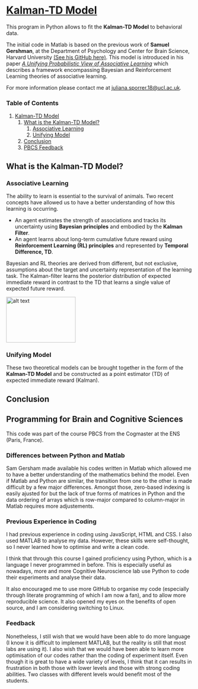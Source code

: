 [Kalman-TD Model](https://jusporrer.github.io/PCBS-Kalman-Filter/)
================

This program in Python allows to fit the **Kalman-TD Model** to behavioral data.

The initial code in Matlab is based on the previous work of **Samuel Gershman**, at the Department of Psychology and Center for Brain Science, Harvard University [(See his GitHub here)](https://github.com/sjgershm/KF-learning). This model is introduced in his paper [*A Unifying Probabilistic View of Associative Learning*](https://journals.plos.org/ploscompbiol/article/file?id=10.1371/journal.pcbi.1004567&type=printable) which describes a framework encompassing Bayesian and Reinforcement Learning theories of associative learning. 

For more information please contact me at <juliana.sporrer.18@ucl.ac.uk>.


### Table of Contents

1. [Kalman-TD Model](#Kalman---TD-Model)
    1. [What is the Kalman-TD Model?](#What-is-the-Kalman---TD-Model-?)
        1. [Associative Learning](#Associative-Learning)
        1. [Unifying Model](#Unifying-Model)  
    1. [Conclusion](#Conclusion)
    1. [PBCS Feedback](#Programming-for-Brain-and-Cognitive-Sciences)



## What is the Kalman-TD Model?

### Associative Learning 

The ability to learn is essential to the survival of animals. Two recent concepts have allowed us to have a better understanding of how this learning is occurring. 
- An agent estimates the strength of associations and tracks its uncertainty using **Bayesian principles** and embodied by the **Kalman Filter**. 
- An agent learns about long-term cumulative future reward using **Reinforcement Learning (RL) principles** and represented by **Temporal Difference, TD**. 

Bayesian and RL theories are derived from different, but not exclusive, assumptions about the target and uncertainty representation of the learning task. The Kalman-filter learns the posterior distribution of expected immediate reward in contrast to the TD that learns a single value of expected future reward.   

<img src="https://github.com/jusporrer/PCBS-Kalman-Filter/blob/master/FIG1.JPG" alt="alt text" width="186.8" height="123.2">

### Unifying Model 

These two theoretical models can be brought together in the form of the **Kalman-TD Model** and be constructed as a point estimator (TD) of expected immediate reward (Kalman). 



 



## Conclusion 

## Programming for Brain and Cognitive Sciences

This code was part of the course PBCS from the Cogmaster at the ENS (Paris, France). 

### Differences between Python and Matlab 

Sam Gersham made available his codes written in Matlab which allowed me to have a better understanding of the mathematics behind the model. Even if Matlab and Python are similar, the transition from one to the other is made difficult by a few major differences. Amongst those, zero-based indexing is easily ajusted for but the lack of true forms of matrices in Python and the data ordering of arrays which is row-major compared to column-major in Matlab requires more adjustements. 

### Previous Experience in Coding 

I had previous experience in coding using JavaScript, HTML and CSS. I also used MATLAB to analyse my data. However, these skills were self-thought, so I never learned how to optimise and write a clean code.

I think that through this course I gained proficiency using Python, which is a language I never programmed in before. This is especially useful as nowadays, more and more Cognitive Neuroscience lab use Python to code their experiments and analyse their data. 

It also encouraged me to use more GitHub to organise my code (especially through literate programming of which I am now a fan), and to allow more reproducible science. It also opened my eyes on the benefits of open source, and I am considering switching to Linux. 

### Feedback

Nonetheless, I still wish that we would have been able to do more language (I know it is difficult to implement MATLAB, but the reality is still that most labs are using it). I also wish that we would have been able to learn more optimisation of our codes rather than the coding of experiment itself. Even though it is great to have a wide variety of levels, I think that it can results in frustration in both those with lower levels and those with strong coding abilities. Two classes with different levels would benefit most of the students. 







